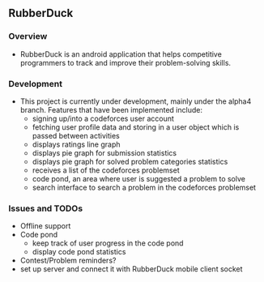 ## RubberDuck

### Overview
* RubberDuck is an android application that helps competitive programmers
to track and improve their problem-solving skills.

### Development
* This project is currently under development, mainly under the alpha4
branch. Features that have been implemented include:
  * signing up/into a codeforces user account
  * fetching user profile data and storing in a user object which is passed
    between activities
  * displays ratings line graph
  * displays pie graph for submission statistics
  * displays pie graph for solved problem categories statistics
  * receives a list of the codeforces problemset
  * code pond, an area where user is suggested a problem to solve
  * search interface to search a problem in the codeforces problemset

### Issues and TODOs
* Offline support
* Code pond
  * keep track of user progress in the code pond
  * display code pond statistics
* Contest/Problem reminders?
* set up server and connect it with RubberDuck mobile client socket

